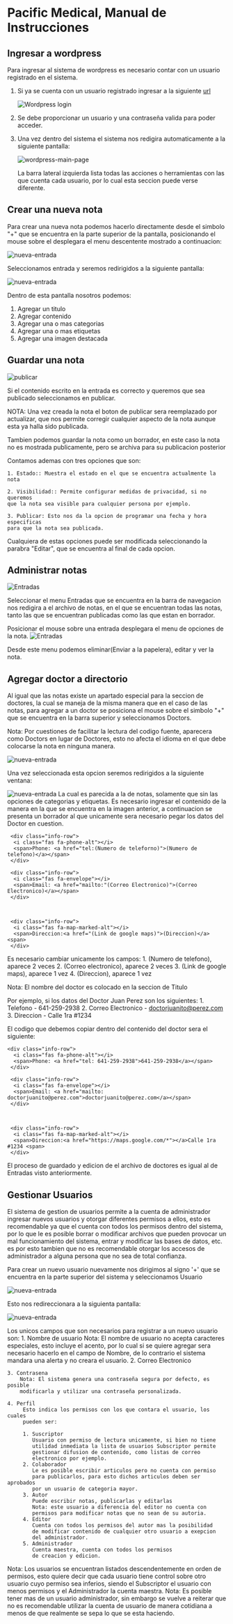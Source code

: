 # Pacific Medical, Manual de Instrucciones

## Ingresar a wordpress

Para ingresar al sistema de wordpress es necesario contar con un usuario registrado en el sistema.

1. Si ya se cuenta con un usuario registrado ingresar a la siguiente [url](http://pacificmedical.mx/wp-admin/)

   ![Wordpress login](img/wordpress-login.png)

2. Se debe proporcionar un usuario y una contraseña valida para poder acceder.

3. Una vez dentro del sistema el sistema nos redigira automaticamente a la siguiente pantalla:

   ![wordpress-main-page](img/wordpress-main-screen.png)

   La barra lateral izquierda lista todas las acciones o herramientas con las que cuenta cada usuario, por lo cual
   esta seccion puede verse diferente.

## Crear una nueva nota

Para crear una nueva nota podemos hacerlo directamente desde el simbolo "+" que se encuentra en la parte superior de la pantalla,
posicionando el mouse sobre el desplegara el menu descentente mostrado a continuacion:

![nueva-entrada](img/nueva-entrada.png)

Seleccionamos entrada y seremos redirigidos a la siguiente pantalla:

![nueva-entrada](img/nueva-nota.png)

Dentro de esta pantalla nosotros podemos:

1. Agregar un titulo
2. Agregar contenido
3. Agregar una o mas categorias
4. Agregar una o mas etiquetas
5. Agregar una imagen destacada

## Guardar una nota

![publicar](img/publicar.png)

Si el contenido escrito en la entrada es correcto y queremos que sea publicado seleccionamos en publicar.

NOTA: Una vez creada la nota el boton de publicar sera reemplazado por actualizar, que nos permite corregir cualquier aspecto de la nota aunque esta ya halla sido publicada.

Tambien podemos guardar la nota como un borrador, en este caso la nota no es mostrada publicamente, pero se archiva para su publicacion posterior

Contamos ademas con tres opciones que son:

    1. Estado:: Muestra el estado en el que se encuentra actualmente la nota

    2. Visibilidad:: Permite configurar medidas de privacidad, si no queremos
    que la nota sea visible para cualquier persona por ejemplo.

    3. Publicar: Esto nos da la opcion de programar una fecha y hora especificas
    para que la nota sea publicada.

Cualquiera de estas opciones puede ser modificada seleccionando la parabra "Editar", que se
encuentra al final de cada opcion.

## Administrar notas

![Entradas](img/entradas.png)

Seleccionar el menu Entradas que se encuentra en la barra de navegacion nos redigira a el archivo de notas, en el que se encuentran todas las notas,
tanto las que se encuentran publicadas como las que estan en borrador.

Posicionar el mouse sobre una entrada desplegara el menu de opciones de la nota.
![Entradas](img/opciones.png)

Desde este menu podemos eliminar(Enviar a la papelera), editar y ver la nota.

## Agregar doctor a directorio

Al igual que las notas existe un apartado especial para la seccion de doctores, la cual se maneja de la misma manera que en el caso de las notas,
para agregar a un doctor se posiciona el mouse sobre el simbolo "+" que se encuentra
en la barra superior y seleccionamos Doctors.

Nota: Por cuestiones de facilitar la lectura del codigo fuente, aparecera como Doctors en lugar de Doctores, esto no afecta el idioma en el que debe colocarse la nota en ninguna manera.

![nueva-entrada](img/nueva-entrada.png)

Una vez seleccionada esta opcion seremos redirigidos a la siguiente ventana:

![nueva-entrada](img/doctor.png)
La cual es parecida a la de notas, solamente que sin las opciones de categorias y etiquetas.
Es necesario ingresar el contenido de la manera en la que se encuentra en la imagen anterior, a continuacion se presenta un borrador
al que unicamente sera necesario pegar los datos del Doctor en cuestion.

```
 <div class="info-row">
  <i class="fas fa-phone-alt"></i>
  <span>Phone: <a href="tel:(Numero de teleforno)">(Numero de telefono)</a></span>
 </div>

 <div class="info-row">
  <i class="fas fa-envelope"></i>
  <span>Email: <a href="mailto:"(Correo Electronico)">(Correo Electronico)</a></span>
 </div>



 <div class="info-row">
  <i class="fas fa-map-marked-alt"></i>
  <span>Direccion:<a href="(Link de google maps)">(Direccion)</a> <span>
 </div>
```

Es necesario cambiar unicamente los campos: 1. (Numero de telefono), aparece 2 veces 2. (Correo electronico), aparece 2 veces 3. (Link de google maps), aparece 1 vez 4. (Direccion), aparece 1 vez

Nota: El nombre del doctor es colocado en la seccion de Titulo

Por ejemplo, si los datos del Doctor Juan Perez son los siguientes: 1. Telefono - 641-259-2938 2. Correo Electronico - doctorjuanito@perez.com 3. Direccion - Calle 1ra #1234

El codigo que debemos copiar dentro del contenido del doctor sera el siguiente:

```
<div class="info-row">
  <i class="fas fa-phone-alt"></i>
  <span>Phone: <a href="tel: 641-259-2938">641-259-2938</a></span>
 </div>

 <div class="info-row">
  <i class="fas fa-envelope"></i>
  <span>Email: <a href="mailto: doctorjuanito@perez.com">doctorjuanito@perez.com</a></span>
 </div>



 <div class="info-row">
  <i class="fas fa-map-marked-alt"></i>
  <span>Direccion:<a href="https://maps.google.com/*"></a>Calle 1ra #1234 <span>
 </div>
```

El proceso de guardado y edicion de el archivo de doctores es igual al de Entradas visto anteriormente.

## Gestionar Usuarios

El sistema de gestion de usuarios permite a la cuenta de administrador
ingresar nuevos usuarios y otorgar diferentes permisos a ellos, esto es recomendable ya que el
cuenta con todos los permisos dentro del sistema, por lo que le es posible borrar o modificar archivos
que pueden provocar un mal funcionamiento del sistema, entrar y modificar las bases de datos, etc.
es por esto tambien que no es recomendable otorgar
los accesos de administrador a alguna persona que no sea de total confianza.

Para crear un nuevo usuario nuevamente nos dirigimos al signo '+' que se encuentra en la parte superior del
sistema y seleccionamos Usuario

![nueva-entrada](img/nueva-entrada.png)

Esto nos redireccionara a la siguienta pantalla:

![nueva-entrada](img/usuario.png)

Los unicos campos que son necesarios para registrar a un nuevo usuario son: 1. Nombre de usuario
Nota: El nombre de usuario no acepta caracteres especiales, esto
incluye el acento, por lo cual si se quiere agregar sera necesario
hacerlo en el campo de Nombre, de lo contrario el sistema
mandara una alerta y no creara el usuario. 2. Correo Electronico

    3. Contrasena
    	Nota: El sistema genera una contraseña segura por defecto, es posible
    	modificarla y utilizar una contraseña personalizada.

    4. Perfil
    	 Esto indica los permisos con los que contara el usuario, los cuales
    	 pueden ser:

    	 1. Suscriptor
    		Usuario con permiso de lectura unicamente, si bien no tiene
    		utilidad inmediata la lista de usuarios Subscriptor permite
    		gestionar difusion de contenido, como listas de correo
    		electronico por ejemplo.
    	 2. Colaborador
    		Le es posible escribir articulos pero no cuenta con permiso
    		para publicarlos, para esto dichos articulos deben ser aprobados
    		por un usuario de categoria mayor.
    	 3. Autor
    		Puede escribir notas, publicarlas y editarlas
    		Nota: este usuario a diferencia del editor no cuenta con
    		permisos para modificar notas que no sean de su autoria.
    	 4. Editor
    		Cuenta con todos los permisos del autor mas la posibilidad
    		de modificar contenido de cualquier otro usuario a exepcion
    		del administrador.
    	 5. Administrador
    		Cuenta maestra, cuenta con todos los permisos
    		de creacion y edicion.


Nota: Los usuarios se encuentran listados descendentemente en orden
de permisos, esto quiere decir que cada usuario tiene control
sobre otro usuario cuyo permiso sea inferios, siendo el
Subscriptor el usuario con menos permisos y el Administrador la
cuenta maestra.
Nota: Es posible tener mas de un usuario administrador, sin embargo
se vuelve a reiterar que no es recomendable utilizar la cuenta de
usuario de manera cotidiana a menos de que realmente se sepa lo que
se esta haciendo.
